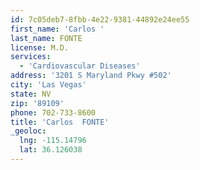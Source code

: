 ```yaml
---
id: 7c05deb7-8fbb-4e22-9381-44892e24ee55
first_name: 'Carlos '
last_name: FONTE
license: M.D.
services:
  - 'Cardiovascular Diseases'
address: '3201 S Maryland Pkwy #502'
city: 'Las Vegas'
state: NV
zip: '89109'
phone: 702-733-8600
title: 'Carlos  FONTE'
_geoloc:
  lng: -115.14796
  lat: 36.126038
---
```

